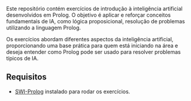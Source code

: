 Este repositório contém exercícios de introdução à inteligência artificial desenvolvidos em Prolog. O objetivo é aplicar e reforçar conceitos fundamentais de IA, como lógica proposicional, resolução de problemas utilizando a linguagem Prolog.

Os exercícios abordam diferentes aspectos da inteligência artificial, proporcionando uma base prática para quem está iniciando na área e deseja entender como Prolog pode ser usado para resolver problemas típicos de IA.

## Requisitos

- [SWI-Prolog](https://www.swi-prolog.org/) instalado para rodar os exercícios.

